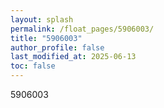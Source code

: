 ```yaml
---
layout: splash
permalink: /float_pages/5906003/
title: "5906003"
author_profile: false
last_modified_at: 2025-06-13
toc: false
---
```

 
5906003
